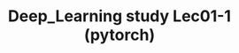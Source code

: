 ---
title : "Deep_Learning study Lec01-1 (pytorch)"
category :
    - Posts
tag :
    - Deep_Learning
    - Boost Course
toc : true
toc_sticky: true
comments: true
---